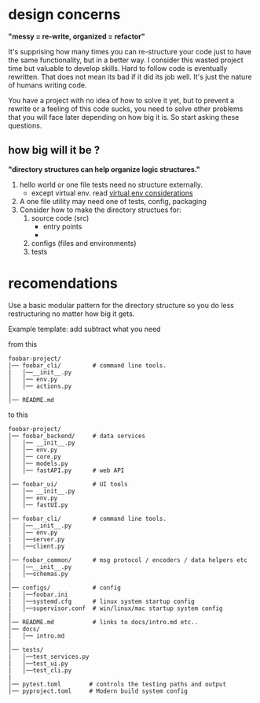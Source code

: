 # design concerns

**"messy = re-write, organized = refactor"**

It's supprising how many times you can re-structure your code just to have the same functionality, but in a better way. I consider this wasted project time but valuable to develop skills. Hard to follow code is eventually rewritten. That does not mean its bad if it did its job well. It's just the nature of humans writing code.

You have a project with no idea of how to solve it yet, but to prevent a rewrite or a feeling of this code sucks, you need to solve other problems that you will face later depending on how big it is. So start asking these questions.

## how big will it be ?

**"directory structures can help organize logic structures."**



1. hello world or one file tests need no structure externally.
    * except virtual env. read [virtual env considerations](#)
1. A one file utility may need one of tests, config, packaging
1. Consider how to make the directory structues for:
    1. source code (src)
        * entry points
        * 
    1. configs (files and environments)
    1. tests

# recomendations

Use a basic modular pattern for the directory structure so you do less restructuring no matter how big it gets.

Example template: add subtract what you need

from this
```
foobar-project/
│── foobar_cli/         # command line tools.
|   │──__init__.py
│   │── env.py  
│   │── actions.py  
│
│── README.md 

```

to this
```
foobar-project/
│── foobar_backend/     # data services 
│   │── __init__.py
│   │── env.py           
│   │── core.py
│   │── models.py
│   │── fastAPI.py      # web API
│
│── foobar_ui/          # UI tools 
│   │── __init__.py
│   │── env.py           
│   │── fastUI.py      
│
│── foobar_cli/         # command line tools.
|   │──__init__.py
│   │── env.py           
|   │──server.py
|   │──client.py
│
│── foobar_common/      # msg protocol / encoders / data helpers etc
|   │──__init__.py
|   │──schemas.py       
│
│── configs/            # config  
|   │──foobar.ini       
|   │──systemd.cfg      # linux system startup config
|   │──supervisor.conf  # win/linux/mac startup system config
|
│── README.md           # links to docs/intro.md etc..
│── docs/
│   │── intro.md
|
│── tests/
|   │──test_services.py
|   │──test_ui.py
|   │──test_cli.py
|
│── pytest.toml        # controls the testing paths and output
│── pyproject.toml     # Modern build system config

```
